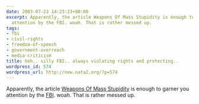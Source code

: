 ```yaml
---
date: 2003-07-23 14:23:23+00:00
excerpt: Apparently, the article Weapons Of Mass Stupidity is enough to garner you
  attention by the FBI. woah. That is rather messed up.
tags:
- fbi
- civil-rights
- freedom-of-speech
- government-overreach
- media-criticism
title: heh.. silly FBI.. always violating rights and protecting..
wordpress_id: 574
wordpress_url: http://new.nata2.org/?p=574
---
```


Apparently, the article <a href="http://charlotte.creativeloafing.com/newsstand/2003-06-04/news_cover.html">Weapons Of Mass Stupidity</a> is enough to garner you attention by the <a href="http://atlanta.creativeloafing.com/2003-07-17/rant.html">FBI</a>. woah. That is rather messed up.<br/><br/>